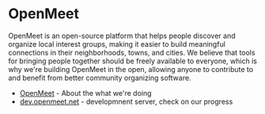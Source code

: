 # OpenMeet

OpenMeet is an open-source platform that helps people discover and organize local interest groups, making it easier to build meaningful connections in their neighborhoods, towns, and cities. We believe that tools for bringing people together should be freely available to everyone, which is why we're building OpenMeet in the open, allowing anyone to contribute to and benefit from better community organizing software.

* [OpenMeet](https://openmeet.net) - About the what we're doing
* [dev.openmeet.net](https://dev.openmeet.net) - developmnent server, check on our progress
